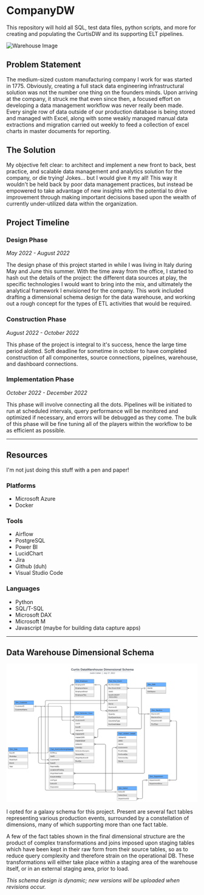 # CompanyDW
This repository will hold all SQL, test data files, python scripts, and more for creating and populating the CurtisDW and its supporting ELT pipelines.


![Warehouse Image](https://media.istockphoto.com/photos/abstract-data-background-picture-id1254825733?k=20&m=1254825733&s=612x612&w=0&h=jadt49XVdinM7Gp1f0DAhN0ICJQeBs37hLb8PSnWCm8=)

 
## Problem Statement
The medium-sized custom manufacturing company I work for was started in 1775. Obviously, creating a full stack data engineering infrastructural solution was not the number one thing on the founders minds. Upon arriving at the company, it struck me that even since then, a focused effort on developing a data management workflow was never really been made. Every single row of data outside of our production database is being stored and managed with Excel, along with some weakly managed manual data extractions and migration carried out weekly to feed a collection of excel charts in master documents for reporting. 

## The Solution
My objective felt clear: to architect and implement a new front to back, best practice, and scalable data management and analytics solution for the company, or die trying! Jokes... but I would give it my all! This way it wouldn't be held back by poor data management practices, but instead be empowered to take advantage of new insights with the potential to drive improvement through making important decisions based upon the wealth of currently under-utilized data within the organization.

## Project Timeline

### Design Phase
*May 2022 - August 2022*

The design phase of this project started in while I was living in Italy during May and June this summer. With the time away from the office, I started to hash out the details of the project: the different data sources at play, the specific technologies I would want to bring into the mix, and ultimately the analytical framework I envisioned for the company. This work included drafting a dimensional schema design for the data warehouse, and working out a rough concept for the types of ETL activities that would be required.

### Construction Phase
*August 2022 - October 2022*

This phase of the project is integral to it's success, hence the large time period alotted. Soft deadline for sometime in october to have completed construction of all componentes, source connections, pipelines, warehouse, and dashboard connections. 

### Implementation Phase
*October 2022 - December 2022*

This phase will involve connecting all the dots. Pipelines will be initiated to run at scheduled intervals, query performance will be monitored and optimized if necessary, and errors will be debugged as they come. The bulk of this phase will be fine tuning all of the players within the workflow to be as efficient as possible.

---
## Resources
I'm not just doing this stuff with a pen and paper!

### Platforms
* Microsoft Azure
* Docker

### Tools
* Airflow
* PostgreSQL
* Power BI
* LucidChart
* Jira
* Github (duh)
* Visual Studio Code

### Languages
* Python
* SQL/T-SQL
* Microsoft DAX
* Microsoft M
* Javascript (maybe for building data capture apps)

---

## Data Warehouse Dimensional Schema

![Dimensional Schema](dimschema.png "Dimensional Schema Diagram")

I opted for a galaxy schema for this project. Present are several fact tables representing various production events, surrounded by a constellation of dimensions, many of which supporting more than one fact table. 

A few of the fact tables shown in the final dimensional structure are the product of complex transformations and joins imposed  upon staging tables which have been kept in their raw form from their source tables, so as to reduce query complexity and therefore strain on the operational DB. These transformations will either take place within a staging area of the warehouse itself, or in an external staging area, prior to load.

*This schema design is dynamic; new versions will be uploaded when revisions occur.*

